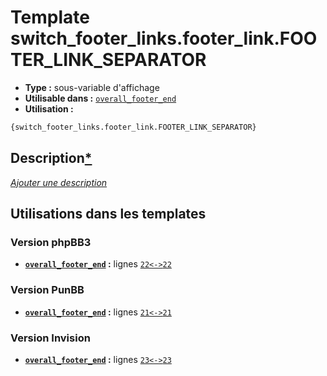 # Template switch_footer_links.footer_link.FOOTER_LINK_SEPARATOR
* __Type :__ sous-variable d'affichage
* __Utilisable dans :__ [`overall_footer_end`](../tpl/overall_footer_end.md#readme)
* __Utilisation :__

```html
{switch_footer_links.footer_link.FOOTER_LINK_SEPARATOR}
```

## Description[*](https://fa-tvars.appspot.com/var/switch_footer_links.footer_link.FOOTER_LINK_SEPARATOR)
[*Ajouter une description*](https://fa-tvars.appspot.com/var/switch_footer_links.footer_link.FOOTER_LINK_SEPARATOR)

## Utilisations dans les templates

### Version phpBB3
* __[`overall_footer_end`](../tpl/overall_footer_end.md#readme) :__ lignes [`22`](../src/prosilver/overall_footer_end.tpl#L22)[`<->`](../src/prosilver/overall_footer_end.tpl#L22-L22)[`22`](../src/prosilver/overall_footer_end.tpl#L22)

### Version PunBB
* __[`overall_footer_end`](../tpl/overall_footer_end.md#readme) :__ lignes [`21`](../src/punbb/overall_footer_end.tpl#L21)[`<->`](../src/punbb/overall_footer_end.tpl#L21-L21)[`21`](../src/punbb/overall_footer_end.tpl#L21)

### Version Invision
* __[`overall_footer_end`](../tpl/overall_footer_end.md#readme) :__ lignes [`23`](../src/invision/overall_footer_end.tpl#L23)[`<->`](../src/invision/overall_footer_end.tpl#L23-L23)[`23`](../src/invision/overall_footer_end.tpl#L23)

